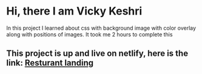 # Hi, there I am Vicky Keshri

In this project I learned about css with background image with color overlay along with positions of images. It took me 2 hours to complete this

## This project is up and live on netlify, here is the link: [Resturant landing](https:google.com "Project 2")